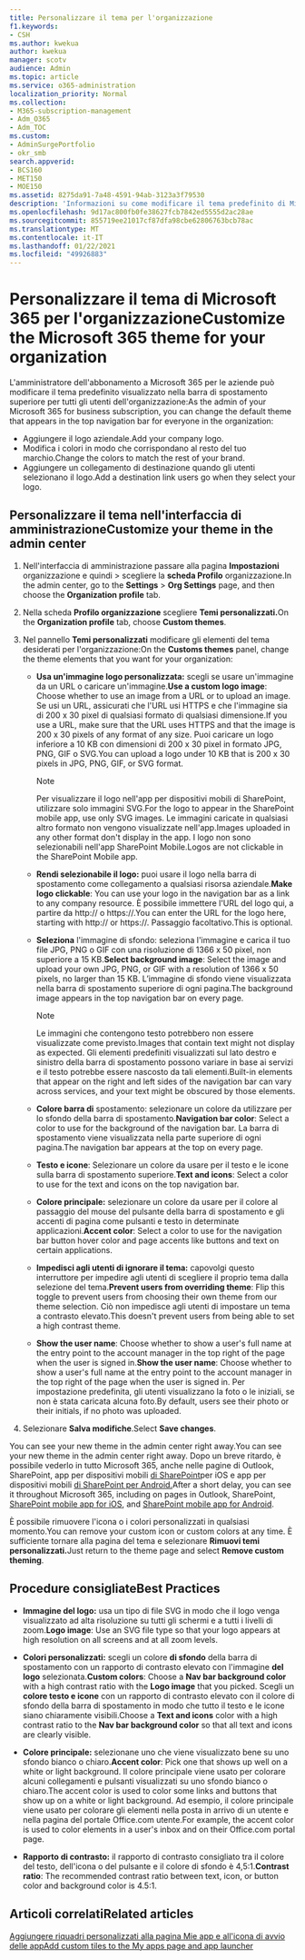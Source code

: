 ```yaml
---
title: Personalizzare il tema per l'organizzazione
f1.keywords:
- CSH
ms.author: kwekua
author: kwekua
manager: scotv
audience: Admin
ms.topic: article
ms.service: o365-administration
localization_priority: Normal
ms.collection:
- M365-subscription-management
- Adm_O365
- Adm_TOC
ms.custom:
- AdminSurgePortfolio
- okr_smb
search.appverid:
- BCS160
- MET150
- MOE150
ms.assetid: 8275da91-7a48-4591-94ab-3123a3f79530
description: 'Informazioni su come modificare il tema predefinito di Microsoft 365 e personalizzarlo in base al logo o al colore della società. '
ms.openlocfilehash: 9d17ac800fb0fe38627fcb7842ed5555d2ac28ae
ms.sourcegitcommit: 855719ee21017cf87dfa98cbe62806763bcb78ac
ms.translationtype: MT
ms.contentlocale: it-IT
ms.lasthandoff: 01/22/2021
ms.locfileid: "49926883"
---
```

# <a name="customize-the-microsoft-365-theme-for-your-organization"></a><span data-ttu-id="65438-103">Personalizzare il tema di Microsoft 365 per l'organizzazione</span><span class="sxs-lookup"><span data-stu-id="65438-103">Customize the Microsoft 365 theme for your organization</span></span>

<span data-ttu-id="65438-104">L'amministratore dell'abbonamento a Microsoft 365 per le aziende può modificare il tema predefinito visualizzato nella barra di spostamento superiore per tutti gli utenti dell'organizzazione:</span><span class="sxs-lookup"><span data-stu-id="65438-104">As the admin of your Microsoft 365 for business subscription, you can change the default theme that appears in the top navigation bar for everyone in the organization:</span></span>

- <span data-ttu-id="65438-105">Aggiungere il logo aziendale.</span><span class="sxs-lookup"><span data-stu-id="65438-105">Add your company logo.</span></span>
- <span data-ttu-id="65438-106">Modifica i colori in modo che corrispondano al resto del tuo marchio.</span><span class="sxs-lookup"><span data-stu-id="65438-106">Change the colors to match the rest of your brand.</span></span>
- <span data-ttu-id="65438-107">Aggiungere un collegamento di destinazione quando gli utenti selezionano il logo.</span><span class="sxs-lookup"><span data-stu-id="65438-107">Add a destination link users go when they select your logo.</span></span>
  
## <a name="customize-your-theme-in-the-admin-center"></a><span data-ttu-id="65438-108">Personalizzare il tema nell'interfaccia di amministrazione</span><span class="sxs-lookup"><span data-stu-id="65438-108">Customize your theme in the admin center</span></span>

1. <span data-ttu-id="65438-109">Nell'interfaccia di amministrazione passare alla pagina **Impostazioni** organizzazione e quindi \>  scegliere la **scheda Profilo** organizzazione.</span><span class="sxs-lookup"><span data-stu-id="65438-109">In the admin center, go to the **Settings** \> **Org Settings** page, and then choose the **Organization profile** tab.</span></span>

2. <span data-ttu-id="65438-110">Nella scheda **Profilo organizzazione** scegliere **Temi personalizzati.**</span><span class="sxs-lookup"><span data-stu-id="65438-110">On the **Organization profile** tab, choose **Custom themes**.</span></span>

3. <span data-ttu-id="65438-111">Nel pannello **Temi personalizzati** modificare gli elementi del tema desiderati per l'organizzazione:</span><span class="sxs-lookup"><span data-stu-id="65438-111">On the **Customs themes** panel, change the theme elements that you want for your organization:</span></span>

    - <span data-ttu-id="65438-112">**Usa un'immagine logo personalizzata:** scegli se usare un'immagine da un URL o caricare un'immagine.</span><span class="sxs-lookup"><span data-stu-id="65438-112">**Use a custom logo image**: Choose whether to use an image from a URL or to upload an image.</span></span> <span data-ttu-id="65438-113">Se usi un URL, assicurati che l'URL usi HTTPS e che l'immagine sia di 200 x 30 pixel di qualsiasi formato di qualsiasi dimensione.</span><span class="sxs-lookup"><span data-stu-id="65438-113">If you use a URL, make sure that the URL uses HTTPS and that the image is 200 x 30 pixels of any format of any size.</span></span> <span data-ttu-id="65438-114">Puoi caricare un logo inferiore a 10 KB con dimensioni di 200 x 30 pixel in formato JPG, PNG, GIF o SVG.</span><span class="sxs-lookup"><span data-stu-id="65438-114">You can upload a logo under 10 KB that is 200 x 30 pixels in JPG, PNG, GIF, or SVG format.</span></span>

      > [!NOTE]
      > <span data-ttu-id="65438-115">Per visualizzare il logo nell'app per dispositivi mobili di SharePoint, utilizzare solo immagini SVG.</span><span class="sxs-lookup"><span data-stu-id="65438-115">For the logo to appear in the SharePoint mobile app, use only SVG images.</span></span> <span data-ttu-id="65438-116">Le immagini caricate in qualsiasi altro formato non vengono visualizzate nell'app.</span><span class="sxs-lookup"><span data-stu-id="65438-116">Images uploaded in any other format don't display in the app.</span></span> <span data-ttu-id="65438-117">I logo non sono selezionabili nell'app SharePoint Mobile.</span><span class="sxs-lookup"><span data-stu-id="65438-117">Logos are not clickable in the SharePoint Mobile app.</span></span>

    - <span data-ttu-id="65438-118">**Rendi selezionabile il logo:** puoi usare il logo nella barra di spostamento come collegamento a qualsiasi risorsa aziendale.</span><span class="sxs-lookup"><span data-stu-id="65438-118">**Make logo clickable**: You can use your logo in the navigation bar as a link to any company resource.</span></span> <span data-ttu-id="65438-119">È possibile immettere l'URL del logo qui, a partire da http:// o https://.</span><span class="sxs-lookup"><span data-stu-id="65438-119">You can enter the URL for the logo here, starting with http:// or https://.</span></span> <span data-ttu-id="65438-120">Passaggio facoltativo.</span><span class="sxs-lookup"><span data-stu-id="65438-120">This is optional.</span></span>

    - <span data-ttu-id="65438-121">**Seleziona** l'immagine di sfondo: seleziona l'immagine e carica il tuo file JPG, PNG o GIF con una risoluzione di 1366 x 50 pixel, non superiore a 15 KB.</span><span class="sxs-lookup"><span data-stu-id="65438-121">**Select background image**: Select the image and upload your own JPG, PNG, or GIF with a resolution of 1366 x 50 pixels, no larger than 15 KB.</span></span> <span data-ttu-id="65438-122">L’immagine di sfondo viene visualizzata nella barra di spostamento superiore di ogni pagina.</span><span class="sxs-lookup"><span data-stu-id="65438-122">The background image appears in the top navigation bar on every page.</span></span>

      > [!NOTE]
      > <span data-ttu-id="65438-123">Le immagini che contengono testo potrebbero non essere visualizzate come previsto.</span><span class="sxs-lookup"><span data-stu-id="65438-123">Images that contain text might not display as expected.</span></span> <span data-ttu-id="65438-124">Gli elementi predefiniti visualizzati sul lato destro e sinistro della barra di spostamento possono variare in base ai servizi e il testo potrebbe essere nascosto da tali elementi.</span><span class="sxs-lookup"><span data-stu-id="65438-124">Built-in elements that appear on the right and left sides of the navigation bar can vary across services, and your text might be obscured by those elements.</span></span>

    - <span data-ttu-id="65438-125">**Colore barra di** spostamento: selezionare un colore da utilizzare per lo sfondo della barra di spostamento.</span><span class="sxs-lookup"><span data-stu-id="65438-125">**Navigation bar color**: Select a color to use for the background of the navigation bar.</span></span> <span data-ttu-id="65438-126">La barra di spostamento viene visualizzata nella parte superiore di ogni pagina.</span><span class="sxs-lookup"><span data-stu-id="65438-126">The navigation bar appears at the top on every page.</span></span>

    - <span data-ttu-id="65438-127">**Testo e icone**: Selezionare un colore da usare per il testo e le icone sulla barra di spostamento superiore.</span><span class="sxs-lookup"><span data-stu-id="65438-127">**Text and icons**: Select a color to use for the text and icons on the top navigation bar.</span></span>

    - <span data-ttu-id="65438-128">**Colore principale:** selezionare un colore da usare per il colore al passaggio del mouse del pulsante della barra di spostamento e gli accenti di pagina come pulsanti e testo in determinate applicazioni.</span><span class="sxs-lookup"><span data-stu-id="65438-128">**Accent color**: Select a color to use for the navigation bar button hover color and page accents like buttons and text on certain applications.</span></span>

    - <span data-ttu-id="65438-129">**Impedisci agli utenti di ignorare il tema:** capovolgi questo interruttore per impedire agli utenti di scegliere il proprio tema dalla selezione del tema.</span><span class="sxs-lookup"><span data-stu-id="65438-129">**Prevent users from overriding theme**: Flip this toggle to prevent users from choosing their own theme from our theme selection.</span></span> <span data-ttu-id="65438-130">Ciò non impedisce agli utenti di impostare un tema a contrasto elevato.</span><span class="sxs-lookup"><span data-stu-id="65438-130">This doesn't prevent users from being able to set a high contrast theme.</span></span>

    - <span data-ttu-id="65438-131">**Show the user name**: Choose whether to show a user's full name at the entry point to the account manager in the top right of the page when the user is signed in.</span><span class="sxs-lookup"><span data-stu-id="65438-131">**Show the user name**: Choose whether to show a user's full name at the entry point to the account manager in the top right of the page when the user is signed in.</span></span> <span data-ttu-id="65438-132">Per impostazione predefinita, gli utenti visualizzano la foto o le iniziali, se non è stata caricata alcuna foto.</span><span class="sxs-lookup"><span data-stu-id="65438-132">By default, users see their photo or their initials, if no photo was uploaded.</span></span>

4. <span data-ttu-id="65438-133">Selezionare **Salva modifiche**.</span><span class="sxs-lookup"><span data-stu-id="65438-133">Select **Save changes**.</span></span>

<span data-ttu-id="65438-134">You can see your new theme in the admin center right away.</span><span class="sxs-lookup"><span data-stu-id="65438-134">You can see your new theme in the admin center right away.</span></span> <span data-ttu-id="65438-135">Dopo un breve ritardo, è possibile vederlo in tutto Microsoft 365, anche nelle pagine di Outlook, SharePoint, app per dispositivi mobili [di SharePoint](https://support.microsoft.com/office/339402ce-16bb-4c97-9475-0c5375ccef7a)per iOS e app per dispositivi mobili [di SharePoint per Android.](https://support.microsoft.com/office/d875654b-fb0a-4dbe-a17a-a676cf936284)</span><span class="sxs-lookup"><span data-stu-id="65438-135">After a short delay, you can see it throughout Microsoft 365, including on pages in Outlook, SharePoint, [SharePoint mobile app for iOS](https://support.microsoft.com/office/339402ce-16bb-4c97-9475-0c5375ccef7a), and [SharePoint mobile app for Android](https://support.microsoft.com/office/d875654b-fb0a-4dbe-a17a-a676cf936284).</span></span>

<span data-ttu-id="65438-136">È possibile rimuovere l'icona o i colori personalizzati in qualsiasi momento.</span><span class="sxs-lookup"><span data-stu-id="65438-136">You can remove your custom icon or custom colors at any time.</span></span> <span data-ttu-id="65438-137">È sufficiente tornare alla pagina del tema e selezionare **Rimuovi temi personalizzati.**</span><span class="sxs-lookup"><span data-stu-id="65438-137">Just return to the theme page and select **Remove custom theming**.</span></span>
  
## <a name="best-practices"></a><span data-ttu-id="65438-138">Procedure consigliate</span><span class="sxs-lookup"><span data-stu-id="65438-138">Best Practices</span></span>

- <span data-ttu-id="65438-139">**Immagine del logo:** usa un tipo di file SVG in modo che il logo venga visualizzato ad alta risoluzione su tutti gli schermi e a tutti i livelli di zoom.</span><span class="sxs-lookup"><span data-stu-id="65438-139">**Logo image**: Use an SVG file type so that your logo appears at high resolution on all screens and at all zoom levels.</span></span>

- <span data-ttu-id="65438-140">**Colori personalizzati:** scegli un colore **di sfondo** della barra di spostamento con un rapporto di contrasto elevato con l'immagine **del logo** selezionata.</span><span class="sxs-lookup"><span data-stu-id="65438-140">**Custom colors**: Choose a **Nav bar background color** with a high contrast ratio with the **Logo image** that you picked.</span></span> <span data-ttu-id="65438-141">Scegli un **colore testo e icone** con  un rapporto di contrasto elevato con il colore di sfondo della barra di spostamento in modo che tutto il testo e le icone siano chiaramente visibili.</span><span class="sxs-lookup"><span data-stu-id="65438-141">Choose a **Text and icons** color with a high contrast ratio to the **Nav bar background color** so that all text and icons are clearly visible.</span></span>

- <span data-ttu-id="65438-142">**Colore principale:** selezionane uno che viene visualizzato bene su uno sfondo bianco o chiaro.</span><span class="sxs-lookup"><span data-stu-id="65438-142">**Accent color**: Pick one that shows up well on a white or light background.</span></span> <span data-ttu-id="65438-143">Il colore principale viene usato per colorare alcuni collegamenti e pulsanti visualizzati su uno sfondo bianco o chiaro.</span><span class="sxs-lookup"><span data-stu-id="65438-143">The accent color is used to color some links and buttons that show up on a white or light background.</span></span> <span data-ttu-id="65438-144">Ad esempio, il colore principale viene usato per colorare gli elementi nella posta in arrivo di un utente e nella pagina del portale Office.com utente.</span><span class="sxs-lookup"><span data-stu-id="65438-144">For example, the accent color is used to color elements in a user's inbox and on their Office.com portal page.</span></span>
  
- <span data-ttu-id="65438-145">**Rapporto di contrasto:** il rapporto di contrasto consigliato tra il colore del testo, dell'icona o del pulsante e il colore di sfondo è 4,5:1.</span><span class="sxs-lookup"><span data-stu-id="65438-145">**Contrast ratio**: The recommended contrast ratio between text, icon, or button color and background color is 4.5:1.</span></span>
  
## <a name="related-articles"></a><span data-ttu-id="65438-146">Articoli correlati</span><span class="sxs-lookup"><span data-stu-id="65438-146">Related articles</span></span>

[<span data-ttu-id="65438-147">Aggiungere riquadri personalizzati alla pagina Mie app e all'icona di avvio delle app</span><span class="sxs-lookup"><span data-stu-id="65438-147">Add custom tiles to the My apps page and app launcher</span></span>](../manage/customize-the-app-launcher.md)